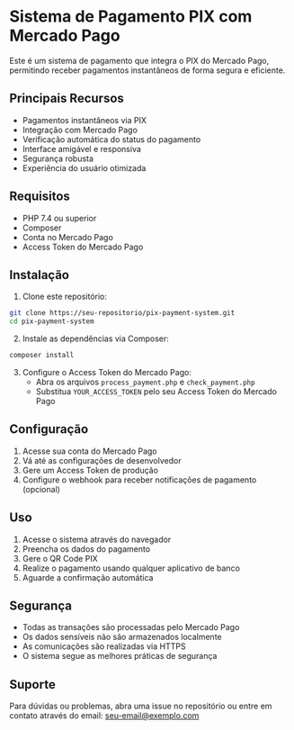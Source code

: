 # Sistema de Pagamento PIX com Mercado Pago

Este é um sistema de pagamento que integra o PIX do Mercado Pago, permitindo receber pagamentos instantâneos de forma segura e eficiente.

## Principais Recursos

- Pagamentos instantâneos via PIX
- Integração com Mercado Pago
- Verificação automática do status do pagamento
- Interface amigável e responsiva
- Segurança robusta
- Experiência do usuário otimizada

## Requisitos

- PHP 7.4 ou superior
- Composer
- Conta no Mercado Pago
- Access Token do Mercado Pago

## Instalação

1. Clone este repositório:
```bash
git clone https://seu-repositorio/pix-payment-system.git
cd pix-payment-system
```

2. Instale as dependências via Composer:
```bash
composer install
```

3. Configure o Access Token do Mercado Pago:
   - Abra os arquivos `process_payment.php` e `check_payment.php`
   - Substitua `YOUR_ACCESS_TOKEN` pelo seu Access Token do Mercado Pago

## Configuração

1. Acesse sua conta do Mercado Pago
2. Vá até as configurações de desenvolvedor
3. Gere um Access Token de produção
4. Configure o webhook para receber notificações de pagamento (opcional)

## Uso

1. Acesse o sistema através do navegador
2. Preencha os dados do pagamento
3. Gere o QR Code PIX
4. Realize o pagamento usando qualquer aplicativo de banco
5. Aguarde a confirmação automática

## Segurança

- Todas as transações são processadas pelo Mercado Pago
- Os dados sensíveis não são armazenados localmente
- As comunicações são realizadas via HTTPS
- O sistema segue as melhores práticas de segurança

## Suporte

Para dúvidas ou problemas, abra uma issue no repositório ou entre em contato através do email: seu-email@exemplo.com 